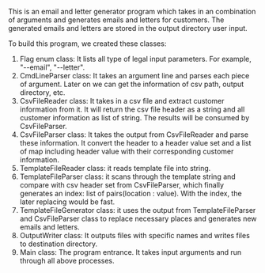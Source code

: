 This is an email and letter generator program which takes in an combination of 
arguments and generates emails and letters for customers. The generated emails and letters
are stored in the output directory user input. 

To build this program, we created these classes:

1. Flag enum class: It lists all type of legal input parameters. For example, "--email", "--letter".
2. CmdLineParser class: It takes an argument line and parses each piece of argument. Later on we can
get the information of csv path, output directory, etc.
3. CsvFileReader class: It takes in a csv file and extract customer information 
from it. It will return the csv file header as a string and all customer information
as list of string. The results will be consumed by CsvFileParser.
4. CsvFileParser class: It takes the output from CsvFileReader and parse these
information. It convert the header to a header value set and a list of map including header value
with their corresponding customer information.
5. TemplateFileReader class: it reads template file into string.
6. TemplateFileParser class: it scans through the template string and compare with csv header
set from CsvFileParser, which finally generates an index: list of pairs(location : value). With the
index, the later replacing would be fast.
7. TemplateFileGenerator class: it uses the output from TemplateFileParser and CsvFileParser 
class to replace necessary places and generates new emails and letters.
8. OutputWriter class: It outputs files with specific names and writes files to destination directory.
9. Main class: The program entrance. It takes input arguments and run through all above processes.
